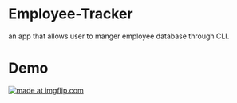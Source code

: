 # Employee-Tracker
an app that allows user to manger employee database through CLI.
# Demo
<a href="https://imgflip.com/gif/3k4pjy"><img src="https://i.imgflip.com/3k4pjy.gif" title="made at imgflip.com"/></a>

